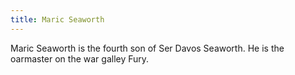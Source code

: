 ```yaml
---
title: Maric Seaworth
---
```


Maric Seaworth is the fourth son of Ser Davos Seaworth. He is the oarmaster on the war galley Fury.


